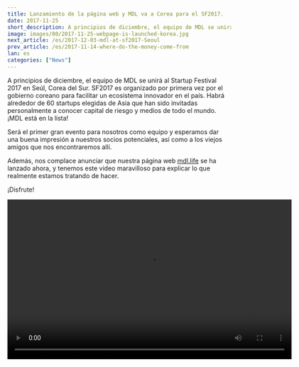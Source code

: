 ```yaml
---
title: Lanzamiento de la página web y MDL va a Corea para el SF2017.
date: 2017-11-25
short_description: A principios de diciembre, el equipo de MDL se unirá al Startup Festival 2017 en Seúl 
image: images/80/2017-11-25-webpage-is-launched-korea.jpg
next_article: /es/2017-12-03-mdl-at-sf2017-Seoul
prev_article: /es/2017-11-14-where-do-the-money-come-from
lan: es
categories: ["News"]
---
```


A principios de diciembre, el equipo de MDL se unirá al Startup Festival 2017 en Seúl, Corea del Sur. SF2017 es organizado por primera vez por el gobierno coreano para facilitar un ecosistema innovador en el país. Habrá alrededor de 60 startups elegidas de Asia que han sido invitadas personalmente a conocer capital de riesgo y medios de todo el mundo. ¡MDL está en la lista!

Será el primer gran evento para nosotros como equipo y esperamos dar una buena impresión a nuestros socios potenciales, así como a los viejos amigos que nos encontraremos allí.

Además, nos complace anunciar que nuestra página web [mdl.life](http://mdl.life) se ha lanzado ahora, y tenemos este video maravilloso para explicar lo que realmente estamos tratando de hacer.

¡Disfrute!


<video width="640" height="360" controls>
  <source src="https://gateway.ipfs.io/ipfs/QmVBECcf1tMtmu4mSXivXJj3NQr9kWjvQrWYpWikEB3ReB/MDL%20Intro%20Video.mp4" type="video/mp4">
Your browser does not support the video tag.
</video>
